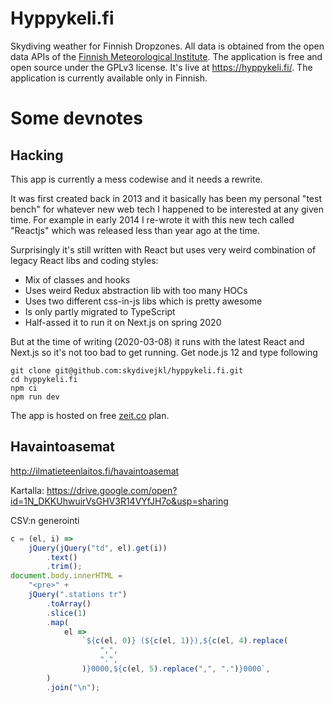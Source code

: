 # Hyppykeli.fi

Skydiving weather for Finnish Dropzones. All data is obtained from the open data APIs of the [Finnish Meteorological Institute][fmi].
The application is free and open source under the GPLv3 license. It's live at https://hyppykeli.fi/. The application is currently available only in Finnish.

[fmi]: http://en.ilmatieteenlaitos.fi/

# Some devnotes

## Hacking

This app is currently a mess codewise and it needs a rewrite.

It was first created back in 2013 and it basically has been my personal "test
bench" for whatever new web tech I happened to be interested at any given
time. For example in early 2014 I re-wrote it with this new tech called
"Reactjs" which was released less than year ago at the time.

Surprisingly it's still written with React but uses very weird combination of
legacy React libs and coding styles:

-   Mix of classes and hooks
-   Uses weird Redux abstraction lib with too many HOCs
-   Uses two different css-in-js libs which is pretty awesome
-   Is only partly migrated to TypeScript
-   Half-assed it to run it on Next.js on spring 2020

But at the time of writing (2020-03-08) it runs with the latest React and
Next.js so it's not too bad to get running. Get node.js 12 and type following

    git clone git@github.com:skydivejkl/hyppykeli.fi.git
    cd hyppykeli.fi
    npm ci
    npm run dev

The app is hosted on free [zeit.co](https://zeit.co/) plan.

## Havaintoasemat

<http://ilmatieteenlaitos.fi/havaintoasemat>

Kartalla: <https://drive.google.com/open?id=1N_DKKUhwuirVsGHV3R14VYfJH7o&usp=sharing>

CSV:n generointi

```js
c = (el, i) =>
    jQuery(jQuery("td", el).get(i))
        .text()
        .trim();
document.body.innerHTML =
    "<pre>" +
    jQuery(".stations tr")
        .toArray()
        .slice(1)
        .map(
            el =>
                `${c(el, 0)} (${c(el, 1)}),${c(el, 4).replace(
                    ",",
                    ".",
                )}0000,${c(el, 5).replace(",", ".")}0000`,
        )
        .join("\n");
```
